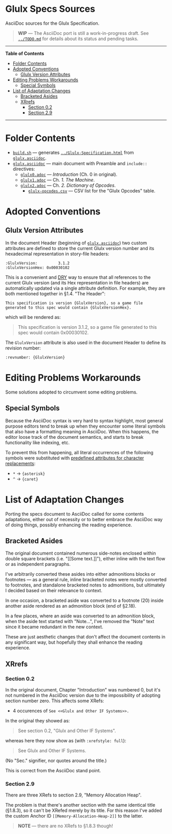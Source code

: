 # Glulx Specs Sources

AsciiDoc sources for the Glulx Specification.

> **WIP** — The AsciiDoc port is still a work-in-progress draft.
> See [`../TODO.md`][TODO] for details about its status and pending tasks.

-----

**Table of Contents**

<!-- MarkdownTOC autolink="true" bracket="round" autoanchor="false" lowercase="only_ascii" uri_encoding="true" levels="1,2,3" -->

- [Folder Contents](#folder-contents)
- [Adopted Conventions](#adopted-conventions)
    - [Glulx Version Attributes](#glulx-version-attributes)
- [Editing Problems Workarounds](#editing-problems-workarounds)
    - [Special Symbols](#special-symbols)
- [List of Adaptation Changes](#list-of-adaptation-changes)
    - [Bracketed Asides](#bracketed-asides)
    - [XRrefs](#xrrefs)
        - [Section 0.2](#section-02)
        - [Section 2.9](#section-29)

<!-- /MarkdownTOC -->

-----

# Folder Contents

- [`build.sh`][build.sh] — generates [`../Glulx-Specification.html`][Glulx html] from [`glulx.asciidoc`][glulx ad].
- [`glulx.asciidoc`][glulx ad] — main document with Preamble and `include::` directives:
    + [`glulx0.adoc`][glulx0] — _Introduction_ (Ch. 0 in original).
    + [`glulx1.adoc`][glulx1] — Ch. _1. The Machine_.
    + [`glulx2.adoc`][glulx2] — Ch. _2. Dictionary of Opcodes_.
        * [`glulx-opcodes.csv`][opcodes.csv] — CSV list for the "Glulx Opcodes" table.


# Adopted Conventions

## Glulx Version Attributes

In the document Header (beginning of [`glulx.asciidoc`][glulx ad]) two custom attributes are defined to store the current Glulx version number and its hexadecimal representation in story-file headers:

```AsciiDoc
:GlulxVersion:         3.1.2
:GlulxVersionHex: 0x00030102
```

This is a convenient and [DRY] way to ensure that all references to the current Glulx version (and its Hex representation in file headers) are automatically updated via a single attribute definition.
For example, they are both mentioned together in §1.4. "The Header":

```AsciiDoc
This specification is version {GlulxVersion}, so a game file
generated to this spec would contain {GlulxVersionHex}.
```

which will be rendered as:

> This specification is version 3.1.2, so a game file generated to this spec would contain 0x00030102.

The `GlulxVersion` attribute is also used in the document Header to define its revision number:

```AsciiDoc
:revnumber: {GlulxVersion}
```

# Editing Problems Workarounds

Some solutions adopted to circumvent some editing problems.

## Special Symbols

Because the AsciiDoc syntax is very hard to syntax highlight, most general purpose editors tend to break up when they encounter some literal symbols that also have a formatting meaning in AsciiDoc.
When this happens, the editor loose track of the document semantics, and starts to break functionality like indexing, etc.

To prevent this from happening, all literal occurrences of the following symbols were substituted with [predefined attributes for character replacements]:

- `*` &rarr; `{asterisk}`
- `^` &rarr; `{caret}`

# List of Adaptation Changes

Porting the specs document to AsciiDoc called for some contents adaptations, either out of necessity or to better embrace the AsciiDoc way of doing things, possibly enhancing the reading experience.

## Bracketed Asides

The original document contained numerous side-notes enclosed within double square brackets (i.e. "[[Some text.]]"), either inline with the text flow or as independent paragraphs.

I've arbitrarily converted these asides into either admonitions blocks or footnotes — as a general rule, inline bracketed notes were mostly converted to footnotes, and standalone bracketed notes to admonitions, but ultimately I decided based on their relevance to context.

In one occasion, a bracketed aside was converted to a footnote (20) inside another aside rendered as an admonition block (end of §2.18).

In a few places, where an aside was converted to an admonition block, when the aside text started with "Note…", I've removed the "Note" text since it became redundant in the new context.

These are just aesthetic changes that don't affect the document contents in any significant way, but hopefully they shall enhance the reading experience.

## XRrefs

### Section 0.2

In the original document, Chapter "Introduction" was numbered 0, but it's not numbered in the AsciiDoc version due to the impossibility of adopting section number zero.
This affects some XRefs:

- 4 occurences of `See <<Glulx and Other IF Systems>>.`

In the original they showed as:

> See section 0.2, "Glulx and Other IF Systems".

whereas here they now show as (with `:xrefstyle: full`):

>  See Glulx and Other IF Systems.

(No "Sec." signifier, nor quotes around the title.)

This is correct from the AsciiDoc stand point.

### Section 2.9

There are three XRefs to section 2.9, "Memory Allocation Heap".

The problem is that there's another section with the same identical title (§1.8.3), so it can't be XRefed merely by its title.
For this reason I've added the custom Anchor ID `[[Memory-Allocation-Heap-2]]` to the latter.

> **NOTE** — there are no XRefs to §1.8.3 though!

<!-----------------------------------------------------------------------------
                               REFERENCE LINKS
------------------------------------------------------------------------------>

[DRY]: https://en.wikipedia.org/wiki/Don%27t_repeat_yourself "DRY (Don't repeat yourself) — Wikipedia article"

<!-- AsciiDoctor Manual -->

[predefined attributes for character replacements]: https://asciidoctor.org/docs/user-manual/#charref-attributes "Read more about this topic in the AsciiDoctor Manual"

<!-- project files -->

[build.sh]: ./build.sh "View script source"
[glulx ad]: ./glulx.asciidoc "View source document"
[glulx0]: ./glulx0.adoc "View source document"
[glulx1]: ./glulx1.adoc "View source document"
[glulx2]: ./glulx2.adoc "View source document"
[opcodes.csv]: ./glulx-opcodes.csv "View CVS file"

[Glulx html]: ../Glulx-Specification.html "View HTML output file"
[TODO]: ../TODO.md "View the list of pending tasks..."

<!-- EOF -->
